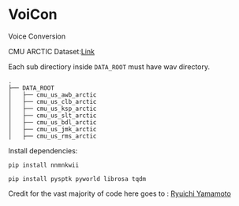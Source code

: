 # VoiCon
Voice Conversion 

 CMU ARCTIC Dataset:[Link](http://www.festvox.org/cmu_arctic/)

Each sub directiory inside ```DATA_ROOT``` must have wav directory.

```
.
├── DATA_ROOT
│   ├── cmu_us_awb_arctic
│   ├── cmu_us_clb_arctic
│   ├── cmu_us_ksp_arctic
│   ├── cmu_us_slt_arctic
│   ├── cmu_us_bdl_arctic
│   ├── cmu_us_jmk_arctic
│   ├── cmu_us_rms_arctic
```

Install dependencies: 

```pip install nnmnkwii ```

```pip install pysptk pyworld librosa tqdm```

Credit for the vast majority of code here goes to : [Ryuichi Yamamoto](https://github.com/r9y9)
